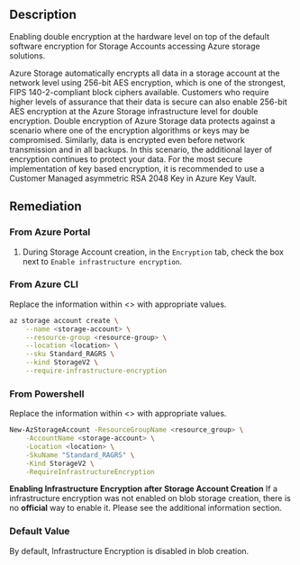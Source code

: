 ## Description

Enabling double encryption at the hardware level on top of the default software encryption for Storage Accounts accessing Azure storage solutions.

Azure Storage automatically encrypts all data in a storage account at the network level using 256-bit AES encryption, which is one of the strongest, FIPS 140-2-compliant block ciphers available. Customers who require higher levels of assurance that their data is secure can also enable 256-bit AES encryption at the Azure Storage infrastructure level for double encryption. Double encryption of Azure Storage data protects against a scenario where one of the encryption algorithms or keys may be compromised. Similarly, data is encrypted even before network transmission and in all backups. In this scenario, the additional layer of encryption continues to protect your data. For the most secure implementation of key based encryption, it is recommended to use a Customer Managed asymmetric RSA 2048 Key in Azure Key Vault.

## Remediation

### From Azure Portal

1. During Storage Account creation, in the `Encryption` tab, check the box next to `Enable infrastructure encryption`.

### From Azure CLI

Replace the information within &lt;&gt; with appropriate values.

```bash
az storage account create \
    --name <storage-account> \
    --resource-group <resource-group> \
    --location <location> \
    --sku Standard_RAGRS \
    --kind StorageV2 \
    --require-infrastructure-encryption
```

### From Powershell

Replace the information within &lt;&gt; with appropriate values.

```bash
New-AzStorageAccount -ResourceGroupName <resource_group> \
    -AccountName <storage-account> \
    -Location <location> \
    -SkuName "Standard_RAGRS" \
    -Kind StorageV2 \
    -RequireInfrastructureEncryption
```

**Enabling Infrastructure Encryption after Storage Account Creation**
If a infrastructure encryption was not enabled on blob storage creation, there is no **official** way to enable it. Please see the additional information section.

### Default Value

By default, Infrastructure Encryption is disabled in blob creation.